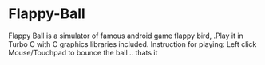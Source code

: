 # Flappy-Ball
Flappy Ball is a simulator of famous android game flappy bird, .Play it in Turbo C with C graphics libraries included.
Instruction for playing: Left click Mouse/Touchpad to bounce the ball .. thats it
